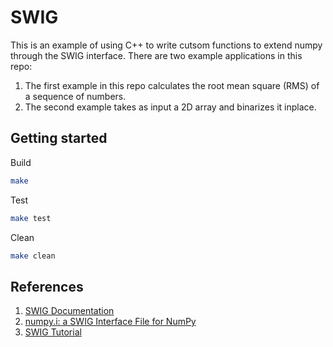 # SWIG
This is an example of using C++ to write cutsom functions to extend numpy through
the SWIG interface. There are two example applications in this repo:
1. The first example in this repo calculates the root mean square
(RMS) of a sequence of numbers.
2. The second example takes as input a 2D array and binarizes it inplace.
## Getting started

Build
```bash
make
```

Test
```bash
make test
``` 

Clean
```bash
make clean
```

## References
1. [SWIG Documentation](https://swig.org/Doc1.3/SWIG)
2. [numpy.i: a SWIG Interface File for NumPy](https://numpy.org/doc/stable/reference/swig.interface-file.html)
3. [SWIG Tutorial](https://www.youtube.com/watch?v=J-iVTLp6M9I&t=2138s)